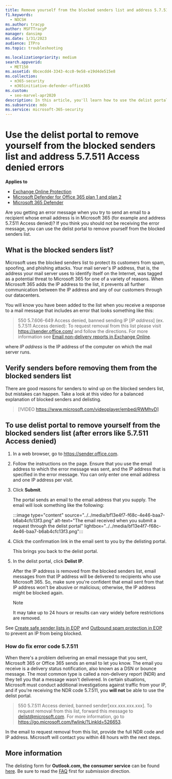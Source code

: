 ```yaml
---
title: Remove yourself from the blocked senders list and address 5.7.511 Access denied errors
f1.keywords:
  - NOCSH
ms.author: tracyp
author: MSFTTracyP
manager: dansimp
ms.date: 1/31/2023
audience: ITPro
ms.topic: troubleshooting

ms.localizationpriority: medium
search.appverid:
  - MET150
ms.assetid: 0bcecdd4-3343-4cc0-9e58-e19d4de515e8
ms.collection:
  - m365-security
  - m365initiative-defender-office365
ms.custom:
  - seo-marvel-apr2020
description: In this article, you'll learn how to use the delist portal to remove yourself from the Microsoft 365 blocked senders list. This is the best response to address 5.7.511 Access denied errors.
ms.subservice: mdo
ms.service: microsoft-365-security
---
```


# Use the delist portal to remove yourself from the blocked senders list and address 5.7.511 Access denied errors

**Applies to**
- [Exchange Online Protection](eop-about.md)
- [Microsoft Defender for Office 365 plan 1 and plan 2](defender-for-office-365.md)
- [Microsoft 365 Defender](../defender/microsoft-365-defender.md)

Are you getting an error message when you try to send an email to a recipient whose email address is in Microsoft 365 (for example and address 5.7.511 Access denied)? If you think you should not be receiving the error message, you can use the delist portal to remove yourself from the blocked senders list.

## What is the blocked senders list?

Microsoft uses the blocked senders list to protect its customers from spam, spoofing, and phishing attacks. Your mail server's IP address, that is, the address your mail server uses to identify itself on the Internet, was tagged as a potential threat to Microsoft 365 for one of a variety of reasons. When Microsoft 365 adds the IP address to the list, it prevents all further communication between the IP address and any of our customers through our datacenters.

You will know you have been added to the list when you receive a response to a mail message that includes an error that looks something like this:

> 550 5.7.606-649 Access denied, banned sending IP [_IP address_] (ex. 5.7.511 Access denied): To request removal from this list please visit <https://sender.office.com/> and follow the directions. For more information see [Email non-delivery reports in Exchange Online](/Exchange/mail-flow-best-practices/non-delivery-reports-in-exchange-online/non-delivery-reports-in-exchange-online).

where  _IP address_ is the IP address of the computer on which the mail server runs.

## Verify senders before removing them from the blocked senders list

There are good reasons for senders to wind up on the blocked senders list, but mistakes can happen. Take a look at this video for a balanced explanation of blocked senders and delisting.
<p>

> [!VIDEO https://www.microsoft.com/videoplayer/embed/RWMhvD]

## To use delist portal to remove yourself from the blocked senders list (after errors like 5.7.511 Access denied)

1. In a web browser, go to <https://sender.office.com>.

2. Follow the instructions on the page. Ensure that you use the email address to which the error message was sent, and the IP address that is specified in the error message. You can only enter one email address and one IP address per visit.

3. Click **Submit**.

    The portal sends an email to the email address that you supply. The email will look something like the following:

    :::image type="content" source="../../media/bf13e4f7-f68c-4e46-baa7-b6ab4cfc13f3.png" alt-text="The email received when you submit a request through the delist portal" lightbox="../../media/bf13e4f7-f68c-4e46-baa7-b6ab4cfc13f3.png":::

4. Click the confirmation link in the email sent to you by the delisting portal.

    This brings you back to the delist portal.

5. In the delist portal, click **Delist IP**.

    After the IP address is removed from the blocked senders list, email messages from that IP address will be delivered to recipients who use Microsoft 365. So, make sure you're confident that email sent from that IP address won't be abusive or malicious; otherwise, the IP address might be blocked again.

    > [!NOTE]
    > It may take up to 24 hours or results can vary widely before restrictions are removed.

See [Create safe sender lists in EOP](create-safe-sender-lists-in-office-365.md) and [Outbound spam protection in EOP](outbound-spam-protection-about.md) to prevent an IP from being blocked.

### How do fix error code 5.7.511

When there's a problem delivering an email message that you sent, Microsoft 365 or Office 365 sends an email to let you know. The email you receive is a delivery status notification, also known as a DSN or bounce message. The most common type is called a non-delivery report (NDR) and they tell you that a message wasn't delivered. In certain situations, Microsoft must conduct additional investigations against traffic from your IP, and if you're receiving the NDR code 5.7.511, you **will not** be able to use the delist portal.

> 550 5.7.511 Access denied, banned sender[xxx.xxx.xxx.xxx]. To request removal from this list, forward this message to delist@microsoft.com. For more information, go to <https://go.microsoft.com/fwlink/?LinkId=526653>.

In the email to request removal from this list, provide the full NDR code and IP address. Microsoft will contact you within 48 hours with the next steps.

## More information

The delisting form for **Outlook.com, the consumer service** can be found [here](https://support.microsoft.com/supportrequestform/8ad563e3-288e-2a61-8122-3ba03d6b8d75). Be sure to read the [FAQ](https://sendersupport.olc.protection.outlook.com/pm/troubleshooting.aspx) first for _submission_ direction.
